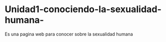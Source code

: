 # Unidad1-conociendo-la-sexualidad-humana-
Es una pagina web para conocer sobre la sexualidad humana 
